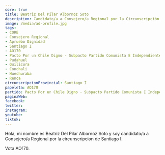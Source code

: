 ```yaml
---
core: true
title: Beatriz Del Pilar Albornoz Soto
description: Candidato/a a Consejero/a Regional por la Circunscripción de Santiago I
image: /media/ad-profile.jpg
tags:
- CORE
- Consejero Regional
- Apruebo Dignidad
- Santiago I
- AO170
- Pacto Por un Chile Digno - Subpacto Partido Comunista E Independientes - Partido Comunista De Chile
- Pudahuel
- Quilicura
- Conchali
- Huechuraba
- Renca
circunscripcionProvincial: Santiago I
papeleta: AO170
partido: Pacto Por un Chile Digno - Subpacto Partido Comunista E Independientes - Partido Comunista De Chile
paginaWeb:
facebook:
twitter:
instagram:
youtube:
tiktok:
---
```

Hola, mi nombre es Beatriz Del Pilar Albornoz Soto y soy candidato/a a Consejero/a Regional por la circunscripcion de Santiago I.

Vota AO170.